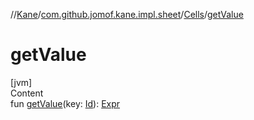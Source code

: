 //[Kane](../../index.md)/[com.github.jomof.kane.impl.sheet](../index.md)/[Cells](index.md)/[getValue](get-value.md)



# getValue  
[jvm]  
Content  
fun [getValue](get-value.md)(key: [Id](../../com.github.jomof.kane.impl/index.md#%5Bcom.github.jomof.kane.impl%2FId%2F%2F%2FPointingToDeclaration%2F%5D%2FClasslikes%2F-1776797766)): [Expr](../../com.github.jomof.kane/-expr/index.md)  



